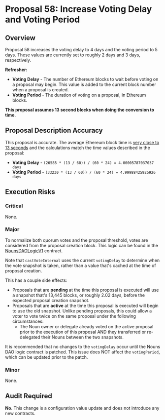 # Proposal 58: Increase Voting Delay and Voting Period

## Overview

Proposal 58 increases the voting delay to 4 days and the voting period to 5 days. These values are currently set to roughly 2 days and 3 days, respectively.

**Refresher:**

- **Voting Delay** - The number of Ethereum blocks to wait before voting on a proposal may begin. This value is added to the current block number when a proposal is created.
- **Voting Period** - The duration of voting on a proposal, in Ethereum blocks.

**This proposal assumes 13 second blocks when doing the conversion to time.**

## Proposal Description Accuracy

This proposal is accurate. The average Ethereum block time is [very close to 13 seconds](https://ycharts.com/indicators/ethereum_average_block_time) and the calculations match the time values described in the proposal:

- **Voting Delay** - `(26585 * (13 / 60)) / (60 * 24) = 4.00005787037037 days`
- **Voting Period** - `(33230 * (13 / 60)) / (60 * 24) = 4.99988425925926 days`

## Execution Risks

### Critical

None.

### Major

To normalize both quorum votes and the proposal threshold, votes are considered from the proposal creation block. This logic can be found in the [NounsDAOLogicV1](https://github.com/nounsDAO/nouns-monorepo/blob/master/packages/nouns-contracts/contracts/governance/NounsDAOLogicV1.sol#L508) contract.

Note that `castVoteInternal` uses the current `votingDelay` to determine when the vote snapshot is taken, rather than a value that's cached at the time of proposal creation.

This has a couple side effects:

- Proposals that are **pending** at the time this proposal is executed will use a snapshot that's 13,445 blocks, or roughly 2.02 days, before the expected proposal creation snapshot.
- Proposals that are **active** at the time this proposal is executed will begin to use the old snapshot. Unlike pending proposals, this could allow a voter to vote twice on the same proposal under the following circumstances:
    - The Noun owner or delegate already voted on the active proposal prior to the execution of this proposal AND they transferred or re-delegated their Nouns between the two snapshots.

It is recommended that no changes to the `votingDelay` occur until the Nouns DAO logic contract is patched. This issue does NOT affect the `votingPeriod`, which can be updated prior to the patch.

### Minor

None.

## Audit Required

**No**. This change is a configuration value update and does not introduce any new contracts.
